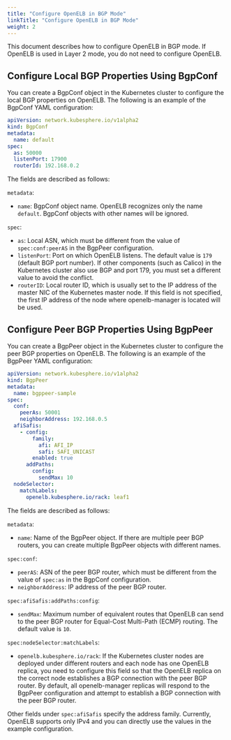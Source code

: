 ```yaml
---
title: "Configure OpenELB in BGP Mode"
linkTitle: "Configure OpenELB in BGP Mode"
weight: 2
---
```


This document describes how to configure OpenELB in BGP mode. If OpenELB is used in Layer 2 mode, you do not need to configure OpenELB.

## Configure Local BGP Properties Using BgpConf

You can create a BgpConf object in the Kubernetes cluster to configure the local BGP properties on OpenELB. The following is an example of the BgpConf YAML configuration:

```yaml
apiVersion: network.kubesphere.io/v1alpha2
kind: BgpConf
metadata:
  name: default
spec:
  as: 50000
  listenPort: 17900
  routerId: 192.168.0.2
```

The fields are described as follows:

`metadata`:

* `name`: BgpConf object name. OpenELB recognizes only the name `default`. BgpConf objects with other names will be ignored.

`spec`:

* `as`: Local ASN, which must be different from the value of `spec:conf:peerAS` in the BgpPeer configuration.
* `listenPort`: Port on which OpenELB listens. The default value is `179` (default BGP port number). If other components (such as Calico) in the Kubernetes cluster also use BGP and port 179, you must set a different value to avoid the conflict.
* `routerID`: Local router ID, which is usually set to the IP address of the master NIC of the Kubernetes master node. If this field is not specified, the first IP address of the node where openelb-manager is located will be used.

## Configure Peer BGP Properties Using BgpPeer

You can create a BgpPeer object in the Kubernetes cluster to configure the peer BGP properties on OpenELB. The following is an example of the BgpPeer YAML configuration:

```yaml
apiVersion: network.kubesphere.io/v1alpha2
kind: BgpPeer
metadata:
  name: bgppeer-sample
spec:
  conf:
    peerAs: 50001
    neighborAddress: 192.168.0.5
  afiSafis:
    - config:
        family:
          afi: AFI_IP
          safi: SAFI_UNICAST
        enabled: true
      addPaths:
        config:
          sendMax: 10
  nodeSelector:
    matchLabels:
      openelb.kubesphere.io/rack: leaf1
```

The fields are described as follows:

`metadata`:

* `name`: Name of the BgpPeer object. If there are multiple peer BGP routers, you can create multiple BgpPeer objects with different names.

`spec:conf`:

* `peerAS`: ASN of the peer BGP router, which must be different from the value of `spec:as` in the BgpConf configuration.
* `neighborAddress`: IP address of the peer BGP router.

`spec:afiSafis:addPaths:config`:

* `sendMax`: Maximum number of equivalent routes that OpenELB can send to the peer BGP router for Equal-Cost Multi-Path (ECMP) routing. The default value is `10`.

`spec:nodeSelector:matchLabels`:

* `openelb.kubesphere.io/rack`: If the Kubernetes cluster nodes are deployed under different routers and each node has one OpenELB replica, you need to configure this field so that the OpenELB replica on the correct node establishes a BGP connection with the peer BGP router. By default, all openelb-manager replicas will respond to the BgpPeer configuration and attempt to establish a BGP connection with the peer BGP router.

Other fields under `spec:afiSafis` specify the address family. Currently, OpenELB supports only IPv4 and you can directly use the values in the example configuration.